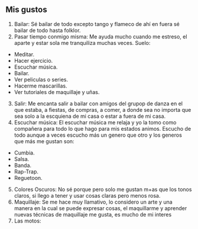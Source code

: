 ##  Mis gustos
1. Bailar: Sé bailar de todo excepto tango y flameco de ahí en fuera sé bailar de todo hasta folklor.
2. Pasar tiempo conmigo misma: Me ayuda mucho cuando me estreso, el aparte y estar sola me tranquiliza muchas veces. 
Suelo: 
* Meditar.
* Hacer ejercicio.
* Escuchar música.
* Bailar.
* Ver peliculas o series.
* Hacerme mascarillas.
* Ver tutoriales de maquillaje y uñas.
3. Salir: Me encanta salir a bailar con amigos del grupop de danza en el que estaba, a fiestas, de compras, a comer, a donde sea no importa que sea solo a la escquiena de mi casa o estar a fuera de mi casa.
4. Escuchar música: El escuchar música me relaja y yo la tomo como compañera para todo lo que hago para mis estados animos. 
Escucho de todo aunque a veces escucho más un genero que otro y los generos que más me gustan son:
* Cumbia.
* Salsa.
* Banda.
* Rap-Trap. 
* Reguetoon.
5. Colores Oscuros: No sé porque pero solo me gustan m+as que los tonos claros, si llego a tener y usar cosas claras pero menos rosa.
6. Maquillaje: Se me hace muy llamativo, lo considero un arte y una manera en la cual se puede expresar cosas, el maquillarme y aprender nuevas técnicas de maquillaje me gusta, es mucho de mi interes
7. Las motos: 
